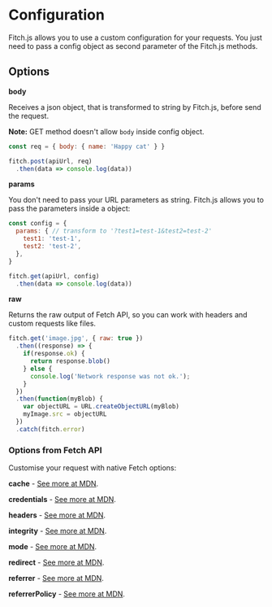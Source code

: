 # Configuration

Fitch.js allows you to use a custom configuration for your requests. You just need to pass a config object as second parameter of the Fitch.js methods.

## Options

**body**

Receives a json object, that is transformed to string by Fitch.js, before send the request.

**Note:** GET method doesn't allow `body` inside config object.

```js
const req = { body: { name: 'Happy cat' } }

fitch.post(apiUrl, req)
  .then(data => console.log(data))
```

**params**

You don't need to pass your URL parameters as string. Fitch.js allows you to pass the parameters inside a object:

```js
const config = {
  params: { // transform to '?test1=test-1&test2=test-2'
    test1: 'test-1',
    test2: 'test-2',
  },
}

fitch.get(apiUrl, config)
  .then(data => console.log(data))
```

**raw**

Returns the raw output of Fetch API, so you can work with headers and custom requests like files.

```js
fitch.get('image.jpg', { raw: true })
  .then((response) => {
    if(response.ok) {
      return response.blob()
    } else {
      console.log('Network response was not ok.');
    }
  })
  .then(function(myBlob) {
    var objectURL = URL.createObjectURL(myBlob)
    myImage.src = objectURL
  })
  .catch(fitch.error)
```

### Options from Fetch API

Customise your request with native Fetch options:

**cache** - [See more at MDN](https://developer.mozilla.org/en-US/docs/Web/API/Request/cache).

**credentials** - [See more at MDN](https://developer.mozilla.org/en-US/docs/Web/API/GlobalFetch/fetch).

**headers** - [See more at MDN](https://developer.mozilla.org/en-US/docs/Web/API/Request/headers).

**integrity** - [See more at MDN](https://developer.mozilla.org/en-US/docs/Web/API/GlobalFetch/fetch).

**mode** - [See more at MDN](https://developer.mozilla.org/en-US/docs/Web/API/Request/mode).

**redirect** - [See more at MDN](https://developer.mozilla.org/en-US/docs/Web/API/GlobalFetch/fetch).

**referrer** - [See more at MDN](https://developer.mozilla.org/en-US/docs/Web/API/GlobalFetch/fetch).

**referrerPolicy** - [See more at MDN](https://developer.mozilla.org/en-US/docs/Web/API/GlobalFetch/fetch).
